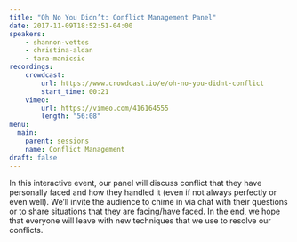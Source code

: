 ```yaml
---
title: "Oh No You Didn’t: Conflict Management Panel"
date: 2017-11-09T18:52:51-04:00
speakers:
    - shannon-vettes
    - christina-aldan
    - tara-manicsic
recordings:
    crowdcast:
        url: https://www.crowdcast.io/e/oh-no-you-didnt-conflict
        start_time: 00:21
    vimeo:
        url: https://vimeo.com/416164555
        length: "56:08"
menu:
  main:
    parent: sessions
    name: Conflict Management
draft: false
---
```


In this interactive event, our panel will discuss conflict that they have personally faced and how they handled it (even if not always perfectly or even well). We’ll invite the audience to chime in via chat with their questions or to share situations that they are facing/have faced. In the end, we hope that everyone will leave with new techniques that we use to resolve our conflicts.